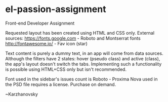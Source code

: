# el-passion-assignment
Front-end Developer Assignment

Requested layout has been created using HTML and CSS only.
External sources:
https://fonts.google.com - Roboto and Montserrat fonts
http://fontawesome.io/ - Fav icon (star)

Text content is purely a dummy text, in an app will come from data sources.
Although the filters have 2 states: hover (pseudo class) and active (class), the app's layout doesn't switch the tabs. Implementing such a functionality is possible using HTML+CSS only but isn't recommended.

Font used in the sidebar's issues count is Roboto - Proxima Nova used in the PSD file requires a license. Purchase on demand.

~Karzhanovsky
